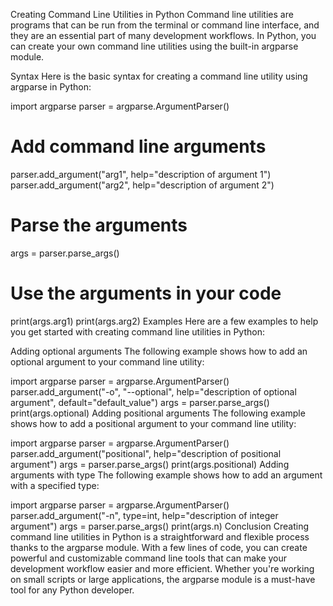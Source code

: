 Creating Command Line Utilities in Python
Command line utilities are programs that can be run from the terminal or command line interface, and they are an essential part of many development workflows. In Python, you can create your own command line utilities using the built-in argparse module.

Syntax
Here is the basic syntax for creating a command line utility using argparse in Python:

import argparse
parser = argparse.ArgumentParser()
# Add command line arguments
parser.add_argument("arg1", help="description of argument 1")
parser.add_argument("arg2", help="description of argument 2")
# Parse the arguments
args = parser.parse_args()
# Use the arguments in your code
print(args.arg1)
print(args.arg2)
Examples
Here are a few examples to help you get started with creating command line utilities in Python:

Adding optional arguments
The following example shows how to add an optional argument to your command line utility:

import argparse
parser = argparse.ArgumentParser()
parser.add_argument("-o", "--optional", help="description of optional argument", default="default_value")
args = parser.parse_args()
print(args.optional)
Adding positional arguments
The following example shows how to add a positional argument to your command line utility:

import argparse
parser = argparse.ArgumentParser()
parser.add_argument("positional", help="description of positional argument")
args = parser.parse_args()
print(args.positional)
Adding arguments with type
The following example shows how to add an argument with a specified type:

import argparse
parser = argparse.ArgumentParser()
parser.add_argument("-n", type=int, help="description of integer argument")
args = parser.parse_args()
print(args.n)
Conclusion
Creating command line utilities in Python is a straightforward and flexible process thanks to the argparse module. With a few lines of code, you can create powerful and customizable command line tools that can make your development workflow easier and more efficient. Whether you're working on small scripts or large applications, the argparse module is a must-have tool for any Python developer.